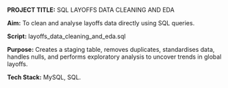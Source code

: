**PROJECT TITLE:** SQL LAYOFFS DATA CLEANING AND EDA

**Aim:** To clean and analyse layoffs data directly using SQL queries.

**Script:** layoffs_data_cleaning_and_eda.sql

**Purpose:** Creates a staging table, removes duplicates, standardises data, handles nulls, and performs exploratory analysis to uncover trends in global layoffs.

**Tech Stack:** MySQL, SQL.

